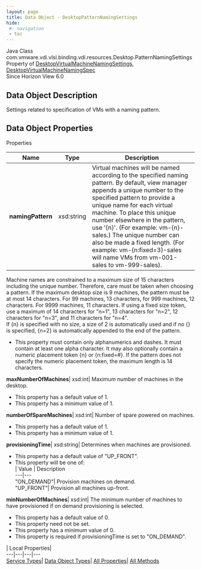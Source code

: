 ```yaml
---
layout: page
title: Data Object - DesktopPatternNamingSettings
hide:
 #- navigation
 - toc
---
```






Java Class
    com.vmware.vdi.vlsi.binding.vdi.resources.Desktop.PatternNamingSettings  
Property of
     [DesktopVirtualMachineNamingSettings](vdi.resources.Desktop.VirtualMachineNamingSettings.md#field_detail), [DesktopVirtualMachineNamingSpec](vdi.resources.Desktop.VirtualMachineNamingSpec.md#field_detail)  
Since 
    Horizon View 6.0

## Data Object Description 

Settings related to specification of VMs with a naming pattern. 

## Data Object Properties

Properties

Name |  Type |  Description   
---|---|---  
**namingPattern**|  xsd:string|  Virtual machines will be named according to the specified naming pattern. By default, view manager appends a unique number to the specified pattern to provide a unique name for each virtual machine. To place this unique number elsewhere in the pattern, use '{n}'. (For example: vm-{n}-sales.) The unique number can also be made a fixed length. (For example: vm-{n:fixed=3}-sales will name VMs from vm-001-sales to vm-999-sales).  
Machine names are constrained to a maximum size of 15 characters including the unique number. Therefore, care must be taken when choosing a pattern. If the maximum desktop size is 9 machines, the pattern must be at most 14 characters. For 99 machines, 13 characters, for 999 machines, 12 characters. For 9999 machines, 11 characters. If using a fixed size token, use a maximum of 14 characters for "n=1", 13 characters for "n=2", 12 characters for "n=3", and 11 characters for "n=4".  
If {n} is specified with no size, a size of 2 is automatically used and if no {} is specified, {n=2} is automatically appended to the end of the pattern.   


  * This property must contain only alphanumerics and dashes. It must contain at least one alpha character. It may also optionally contain a numeric placement token {n} or {n:fixed=#}. If the pattern does not specify the numeric placement token, the maximum length is 14 characters. 

  
**maxNumberOfMachines**|  xsd:int|  Maximum number of machines in the desktop.   


  * This property has a default value of 1.
  * This property has a minimum value of 1. 

  
**numberOfSpareMachines**|  xsd:int|  Number of spare powered on machines.   


  * This property has a default value of 1.
  * This property has a minimum value of 1. 

  
**provisioningTime**|  xsd:string|  Determines when machines are provisioned.   


  * This property has a default value of "UP_FRONT".
  * This property will be one of:  
|  Value |  Description   
---|---  
"ON_DEMAND"| Provision machines on demand.  
"UP_FRONT"| Provision all machines up-front.  

  
**minNumberOfMachines**|  xsd:int|  The minimum number of machines to have provisioned if on demand provisioning is selected.   


  * This property has a default value of 0.
 * This property need not be set.
  * This property has a minimum value of 0. 
  * This property is required if provisioningTime is set to "ON_DEMAND".

  
  
  
 | Local Properties|   
---|---|---|---  
[Service Types](index-mo_types.md)| [Data Object Types](index-do_types.md)| [All Properties](index-properties.md)| [All Methods](index-methods.md)  
  
  

